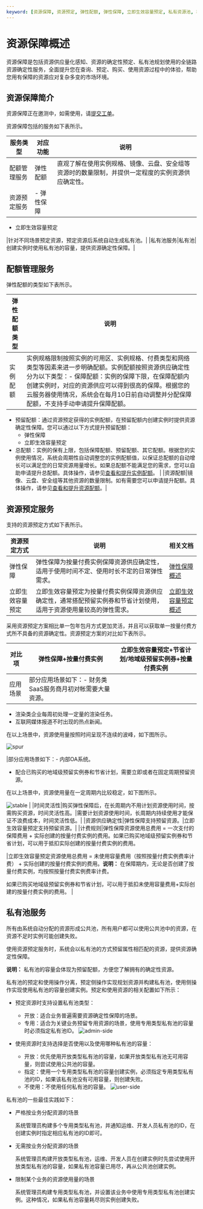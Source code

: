 ```yaml
---
keyword: [资源保障, 资源预定, 弹性配额, 弹性保障, 立即生效容量预定, 私有资源池, 私有池, 按量付费]
---
```


# 资源保障概述

资源保障是包括资源供应量化感知、资源的确定性预定、私有池规划使用的全链路资源确定性服务，全面提升您在查询、预定、购买、使用资源过程中的体验，帮助您用有保障的资源应对复杂多变的市场环境。

## 资源保障简介

资源保障正在邀测中，如需使用，请[提交工单](https://workorder-intl.console.aliyun.com/console.htm)。

资源保障包括的服务如下表所示。

|服务类型|对应功能|说明|
|----|----|--|
|配额管理服务|弹性配额|直观了解在使用实例规格、镜像、云盘、安全组等资源时的数量限制，并提供一定程度的实例资源供应确定性。|
|资源预定服务|-   弹性保障
-   立即生效容量预定

|针对不同场景预定资源，预定资源后系统自动生成私有池。|
|私有池服务|私有池|创建实例时使用私有池的容量，提供资源确定性保障。|

## 配额管理服务

弹性配额的类型如下表所示。

|弹性配额类型|说明|
|------|--|
|实例配额|实例规格限制按照实例的可用区、实例规格、付费类型和网络类型等因素来进一步明确配额。实例配额按照资源供应确定性分为以下类型：-   保障配额：实例的保障下限，在保障配额内创建实例时，对应的资源供应可以得到很高的保障。根据您的云服务器使用情况，系统会在每月10日前自动调整并分配保障配额，不支持手动申请提升保障配额。
-   预留配额：通过资源预定获得的实例配额，在预留配额内创建实例时提供资源确定性保障。您可以通过以下方式提升预留配额：
    -   弹性保障
    -   立即生效容量预定
-   总配额：实例的保有上限，包括保障配额、预留配额、其它配额。根据您的实例使用情况，系统会周期性自动调整您的实例配额值，以保证总配额的自动增长可以满足您的日常资源用量增长。如果总配额不能满足您的需求，您可以自助申请提升总配额。具体操作，请参见[查看和提升实例配额](/intl.zh-CN/标签与资源/资源/权益配额/查看和提升实例配额.md)。 |
|资源配额|镜像、云盘、安全组等其他资源的数量限制。如有需要您可以申请提升配额。具体操作，请参见[查看和提升资源配额](/intl.zh-CN/标签与资源/资源/权益配额/查看和提升资源配额.md)。|

## 资源预定服务

支持的资源预定方式如下表所示。

|资源预定方式|说明|相关文档|
|------|--|----|
|弹性保障|弹性保障为按量付费实例保障资源供应确定性，适用于使用时间不定、使用时长不定的日常弹性需求。|[弹性保障概述]()|
|立即生效容量预定|立即生效容量预定为按量付费实例保障资源供应确定性，通常搭配预留实例券和节省计划使用，适用于资源使用量较高的弹性需求。|[立即生效容量预定概述]()|

采用资源预定方案相比单一包年包月方式更加灵活，并且可以获取单一按量付费方式所不具备的资源确定性。资源预定方案的对比如下表所示。

|对比项|弹性保障+按量付费实例|立即生效容量预定+节省计划/地域级预留实例券+按量付费实例|
|---|-----------|-----------------------------|
|应用场景|部分应用场景如下：-   财务类SaaS服务商月初对帐需要大量资源。
-   渲染类企业每周初处理一定量的渲染任务。
-   互联网媒体报道不时出现的热点新闻。

在以上场景中，资源使用量按照时间呈现不连续的波峰，如下图所示。

![spur](https://static-aliyun-doc.oss-accelerate.aliyuncs.com/assets/img/zh-CN/1633229061/p189868.png)

|部分应用场景如下：-   内部OA系统。
-   配合已购买的地域级预留实例券和节省计划，需要立即或者在固定周期预留资源。

在以上场景中，资源使用量在一定周期内比较稳定，如下图所示。

![stable](https://static-aliyun-doc.oss-accelerate.aliyuncs.com/assets/img/zh-CN/1633229061/p189867.png) |
|时间灵活性|购买弹性保障后，在长周期内不用计划资源使用时间，按需购买资源，时间灵活性高。|需要计划资源使用时间，长周期内持续使用才能保证不浪费成本，时间灵活性低。|
|资源供应确定性|弹性保障支持预留资源。|立即生效容量预定支持预留资源。|
|计费规则|弹性保障资源使用总费用 = 一次支付的保障费用 + 实际创建的按量付费实例的费用。如果已购买地域级预留实例券和节省计划，可以用于抵扣实际创建的按量付费实例的费用。

|立即生效容量预定资源使用总费用 = 未使用容量费用（按照按量付费实例费率计费） + 实际创建的按量付费实例的费用。**说明：** 在保障期内，无论是否创建了按量付费实例，均按照按量付费实例费率计费。

如果已购买地域级预留实例券和节省计划，可以用于抵扣未使用容量费用+实际创建的按量付费实例的费用。 |

## 私有池服务

所有由系统自动分配的资源形成公共池，所有用户都可以使用公共池中的资源，在资源不足时实例可能创建失败。

使用资源预定服务时，系统会以私有池的方式预留属性相匹配的资源，提供资源确定性保障。

**说明：** 私有池的容量会体现为预留配额，方便您了解拥有的确定性资源。

私有池的预定和使用操作分离，预定侧操作实现规划资源并构建私有池，使用侧操作实现使用私有池的容量创建实例。预定和使用资源的相关配置如下所示：

-   预定资源时支持设置私有池类型：

    -   开放：适合业务普遍需要资源确定性保障的场景。
    -   专用：适合为关键业务预留专用资源的场景，使用专用类型私有池的容量时必须指定私有池ID。
    ![admin-side](https://static-aliyun-doc.oss-accelerate.aliyuncs.com/assets/img/zh-CN/3028757061/p186143.png)

-   使用资源时支持选择是否使用以及使用哪种私有池的容量：

    -   开放：优先使用开放类型私有池的容量，如果开放类型私有池无可用容量，则尝试使用公共池的容量。
    -   指定：使用一个专用类型私有池的容量创建实例，必须指定专用类型私有池的ID，如果该私有池没有可用容量，则创建失败。
    -   不使用：不使用任何私有池的容量。
    ![user-side](https://static-aliyun-doc.oss-accelerate.aliyuncs.com/assets/img/zh-CN/5544857061/p186144.png)


私有池的一些最佳实践如下：

-   严格按业务分配资源的场景

    系统管理员构建多个专用类型私有池，并通知运维、开发人员私有池的ID，在创建实例时指定相应私有池的ID即可。

-   无需按业务分配资源的场景

    系统管理员构建开放类型私有池，运维、开发人员在创建实例时先尝试使用开放类型私有池的容量，如果私有池容量已用尽，再从公共池创建实例。

-   限制某个业务的资源使用量的场景

    系统管理员构建专用类型私有池，并设置该业务中使用专用类型私有池创建实例。这种情况，如果私有池容量耗尽则实例创建失败。


